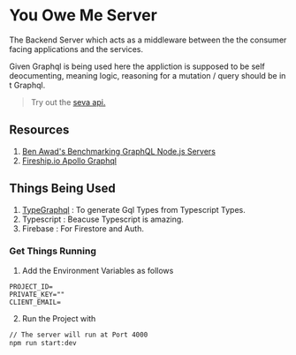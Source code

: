 # You Owe Me Server

The Backend Server which acts as a middleware
between the the consumer facing applications 
and the services.

Given Graphql is being used here the appliction is supposed to be self deocumenting,
meaning logic, reasoning for a mutation / query should be in t Graphql.

> Try out the [seva api.](https://api.youoweme.preetjdp.dev/) 

## Resources
1. [Ben Awad's Benchmarking GraphQL Node.js Servers](https://www.youtube.com/watch?v=JbV7MCeEPb8)
2. [Fireship.io Apollo Graphql](https://www.youtube.com/watch?v=8D9XnnjFGMs)

## Things Being Used
1. [TypeGraphql](https://github.com/MichalLytek/type-graphql) : 
    To generate Gql Types from Typescript Types.
2. Typescript : Beacuse Typescript is amazing.
3. Firebase : For Firestore and Auth.

### Get Things Running
1. Add the Environment Variables as follows
``` env
PROJECT_ID=
PRIVATE_KEY=""
CLIENT_EMAIL=
```
2. Run the Project with
```bash
// The server will run at Port 4000
npm run start:dev
```